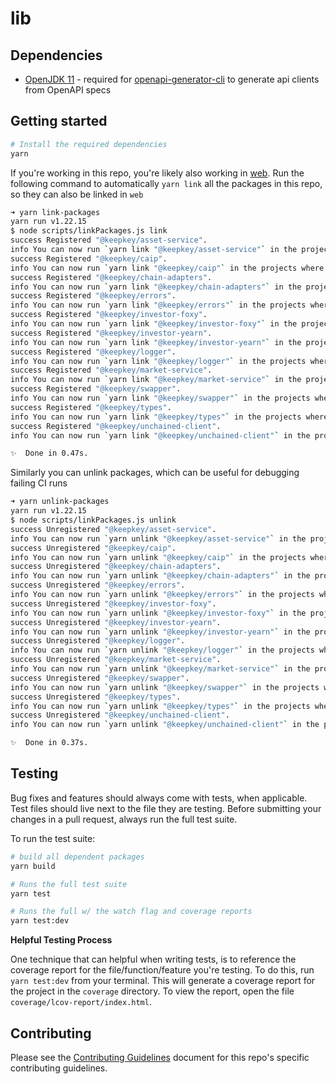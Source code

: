 # lib

## Dependencies

- [OpenJDK 11](https://openjdk.java.net/install/) - required for [openapi-generator-cli](https://openapi-generator.tech/docs/usage#generate) to generate api clients from OpenAPI specs

## Getting started

```bash
# Install the required dependencies
yarn
```

If you're working in this repo, you're likely also working in [web](https://github.com/shapeshift/web). Run the following command to automatically `yarn link` all the packages in this repo, so they can also be linked in `web`

```bash
➜ yarn link-packages
yarn run v1.22.15
$ node scripts/linkPackages.js link
success Registered "@keepkey/asset-service".
info You can now run `yarn link "@keepkey/asset-service"` in the projects where you want to use this package and it will be used instead.
success Registered "@keepkey/caip".
info You can now run `yarn link "@keepkey/caip"` in the projects where you want to use this package and it will be used instead.
success Registered "@keepkey/chain-adapters".
info You can now run `yarn link "@keepkey/chain-adapters"` in the projects where you want to use this package and it will be used instead.
success Registered "@keepkey/errors".
info You can now run `yarn link "@keepkey/errors"` in the projects where you want to use this package and it will be used instead.
success Registered "@keepkey/investor-foxy".
info You can now run `yarn link "@keepkey/investor-foxy"` in the projects where you want to use this package and it will be used instead.
success Registered "@keepkey/investor-yearn".
info You can now run `yarn link "@keepkey/investor-yearn"` in the projects where you want to use this package and it will be used instead.
success Registered "@keepkey/logger".
info You can now run `yarn link "@keepkey/logger"` in the projects where you want to use this package and it will be used instead.
success Registered "@keepkey/market-service".
info You can now run `yarn link "@keepkey/market-service"` in the projects where you want to use this package and it will be used instead.
success Registered "@keepkey/swapper".
info You can now run `yarn link "@keepkey/swapper"` in the projects where you want to use this package and it will be used instead.
success Registered "@keepkey/types".
info You can now run `yarn link "@keepkey/types"` in the projects where you want to use this package and it will be used instead.
success Registered "@keepkey/unchained-client".
info You can now run `yarn link "@keepkey/unchained-client"` in the projects where you want to use this package and it will be used instead.

✨  Done in 0.47s.
```

Similarly you can unlink packages, which can be useful for debugging failing CI runs

```bash
➜ yarn unlink-packages
yarn run v1.22.15
$ node scripts/linkPackages.js unlink
success Unregistered "@keepkey/asset-service".
info You can now run `yarn unlink "@keepkey/asset-service"` in the projects where you no longer want to use this package.
success Unregistered "@keepkey/caip".
info You can now run `yarn unlink "@keepkey/caip"` in the projects where you no longer want to use this package.
success Unregistered "@keepkey/chain-adapters".
info You can now run `yarn unlink "@keepkey/chain-adapters"` in the projects where you no longer want to use this package.
success Unregistered "@keepkey/errors".
info You can now run `yarn unlink "@keepkey/errors"` in the projects where you no longer want to use this package.
success Unregistered "@keepkey/investor-foxy".
info You can now run `yarn unlink "@keepkey/investor-foxy"` in the projects where you no longer want to use this package.
success Unregistered "@keepkey/investor-yearn".
info You can now run `yarn unlink "@keepkey/investor-yearn"` in the projects where you no longer want to use this package.
success Unregistered "@keepkey/logger".
info You can now run `yarn unlink "@keepkey/logger"` in the projects where you no longer want to use this package.
success Unregistered "@keepkey/market-service".
info You can now run `yarn unlink "@keepkey/market-service"` in the projects where you no longer want to use this package.
success Unregistered "@keepkey/swapper".
info You can now run `yarn unlink "@keepkey/swapper"` in the projects where you no longer want to use this package.
success Unregistered "@keepkey/types".
info You can now run `yarn unlink "@keepkey/types"` in the projects where you no longer want to use this package.
success Unregistered "@keepkey/unchained-client".
info You can now run `yarn unlink "@keepkey/unchained-client"` in the projects where you no longer want to use this package.

✨  Done in 0.37s.
```

## Testing

Bug fixes and features should always come with tests, when applicable. Test files should live next to the file they are testing. Before submitting your changes in a pull request, always run the full test suite.

To run the test suite:

```bash
# build all dependent packages
yarn build

# Runs the full test suite
yarn test

# Runs the full w/ the watch flag and coverage reports
yarn test:dev
```

**Helpful Testing Process**

One technique that can helpful when writing tests, is to reference the coverage report for the file/function/feature you're testing. To do this, run `yarn test:dev` from your terminal. This will generate a coverage report for the project in the `coverage` directory. To view the report, open the file `coverage/lcov-report/index.html`.

## Contributing

Please see the [Contributing Guidelines](CONTRIBUTING.md) document for this repo's specific contributing guidelines.
